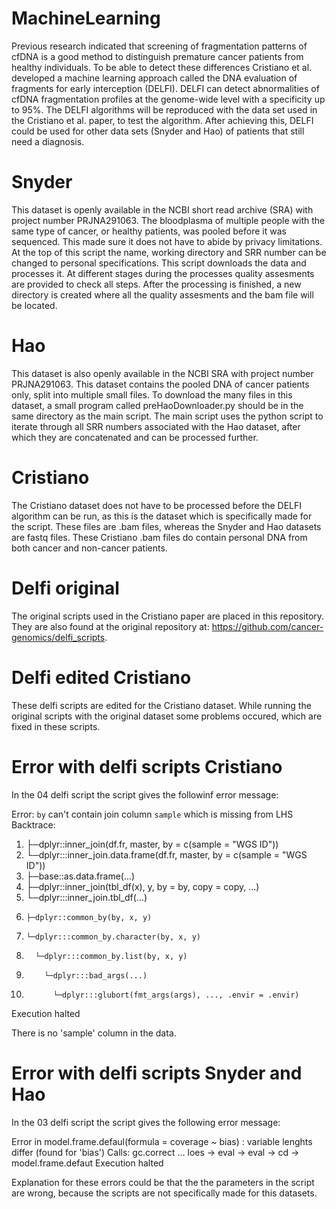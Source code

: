 # MachineLearning
Previous research indicated that screening of fragmentation patterns of cfDNA is a good method to distinguish premature cancer patients from healthy individuals. To be able to detect these differences Cristiano et al. developed a machine learning approach called the DNA evaluation of fragments for early interception (DELFI). DELFI can detect abnormalities of cfDNA fragmentation profiles at the genome-wide level with a specificity up to 95%. The DELFI algorithms will be reproduced with the data set used in the Cristiano et al. paper, to test the algorithm. After achieving this, DELFI could be used for other data sets (Snyder and Hao) of patients that still need a diagnosis.

# Snyder
This dataset is openly available in the NCBI short read archive (SRA) with project number PRJNA291063. The bloodplasma of multiple people with the same type of cancer, or healthy patients, was pooled before it was sequenced. This made sure it does not have to abide by privacy limitations.
At the top of this script the name, working directory and SRR number can be changed to personal specifications. This script downloads the data and processes it. At different stages during the processes quality assesments are provided to check all steps. After the processing is finished, a new directory is created where all the quality assesments and the bam file will be located.


# Hao
This dataset is also openly available in the NCBI SRA with project number PRJNA291063. This dataset contains the pooled DNA of cancer patients only, split into multiple small files.
To download the many files in this dataset, a small program called preHaoDownloader.py should be in the same directory as the main script. The main script uses the python script to iterate through all SRR numbers associated with the Hao dataset, after which they are concatenated and can be processed further.

# Cristiano
The Cristiano dataset does not have to be processed before the DELFI algorithm can be run, as this is the dataset which is specifically made for the script. These files are .bam files, whereas the Snyder and Hao datasets are fastq files. These Cristiano .bam files do contain personal DNA from both cancer and non-cancer patients.

# Delfi original
The original scripts used in the Cristiano paper are placed in this repository. They are also found at the original repository at: https://github.com/cancer-genomics/delfi_scripts. 

# Delfi edited Cristiano
These delfi scripts are edited for the Cristiano dataset. While running the original scripts with the original dataset some problems occured, which are fixed in these scripts.

# Error with delfi scripts Cristiano
In the 04 delfi script the script gives the followinf error message:

Error: `by` can't contain join column `sample` which is missing from LHS
Backtrace:
  1. ├─dplyr::inner_join(df.fr, master, by = c(sample = "WGS ID"))
  2. └─dplyr:::inner_join.data.frame(df.fr, master, by = c(sample = "WGS ID"))
  3.   ├─base::as.data.frame(...)
  4.   ├─dplyr::inner_join(tbl_df(x), y, by = by, copy = copy, ...)
  5.   └─dplyr:::inner_join.tbl_df(...)
  6.     ├─dplyr::common_by(by, x, y)
  7.     └─dplyr:::common_by.character(by, x, y)
  8.       └─dplyr:::common_by.list(by, x, y)
  9.         └─dplyr:::bad_args(...)
 10.           └─dplyr:::glubort(fmt_args(args), ..., .envir = .envir)
Execution halted

There is no 'sample' column in the data.

# Error with delfi scripts Snyder and Hao
In the 03 delfi script the script gives the following error message:

Error in model.frame.defaul(formula = coverage ~ bias) :
  variable lenghts differ (found for 'bias')
Calls: gc.correct ... loes -> eval -> eval -> <Anonymous>cd  -> model.frame.defaut
Execution halted

Explanation for these errors could be that the the parameters in the script are wrong, because the scripts are not specifically made for this datasets. 
